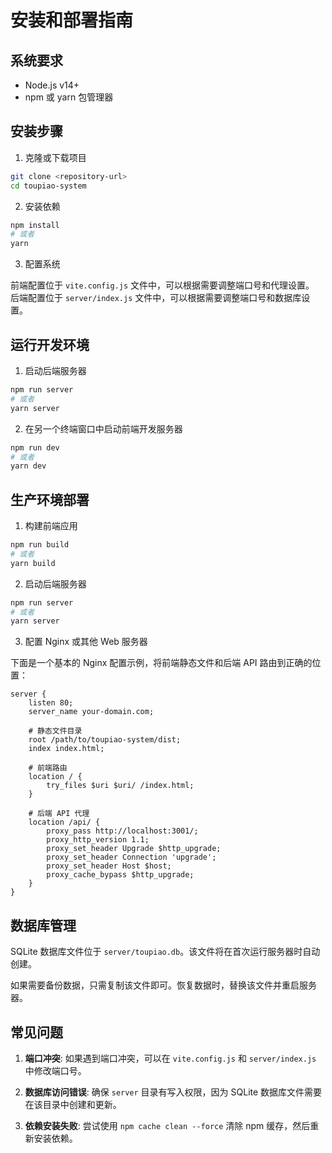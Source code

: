 # 安装和部署指南

## 系统要求

- Node.js v14+
- npm 或 yarn 包管理器

## 安装步骤

1. 克隆或下载项目

```bash
git clone <repository-url>
cd toupiao-system
```

2. 安装依赖

```bash
npm install
# 或者
yarn
```

3. 配置系统

前端配置位于 `vite.config.js` 文件中，可以根据需要调整端口号和代理设置。
后端配置位于 `server/index.js` 文件中，可以根据需要调整端口号和数据库设置。

## 运行开发环境

1. 启动后端服务器

```bash
npm run server
# 或者
yarn server
```

2. 在另一个终端窗口中启动前端开发服务器

```bash
npm run dev
# 或者
yarn dev
```

## 生产环境部署

1. 构建前端应用

```bash
npm run build
# 或者
yarn build
```

2. 启动后端服务器

```bash
npm run server
# 或者
yarn server
```

3. 配置 Nginx 或其他 Web 服务器

下面是一个基本的 Nginx 配置示例，将前端静态文件和后端 API 路由到正确的位置：

```nginx
server {
    listen 80;
    server_name your-domain.com;

    # 静态文件目录
    root /path/to/toupiao-system/dist;
    index index.html;

    # 前端路由
    location / {
        try_files $uri $uri/ /index.html;
    }

    # 后端 API 代理
    location /api/ {
        proxy_pass http://localhost:3001/;
        proxy_http_version 1.1;
        proxy_set_header Upgrade $http_upgrade;
        proxy_set_header Connection 'upgrade';
        proxy_set_header Host $host;
        proxy_cache_bypass $http_upgrade;
    }
}
```

## 数据库管理

SQLite 数据库文件位于 `server/toupiao.db`。该文件将在首次运行服务器时自动创建。

如果需要备份数据，只需复制该文件即可。恢复数据时，替换该文件并重启服务器。

## 常见问题

1. **端口冲突**: 如果遇到端口冲突，可以在 `vite.config.js` 和 `server/index.js` 中修改端口号。

2. **数据库访问错误**: 确保 `server` 目录有写入权限，因为 SQLite 数据库文件需要在该目录中创建和更新。

3. **依赖安装失败**: 尝试使用 `npm cache clean --force` 清除 npm 缓存，然后重新安装依赖。 